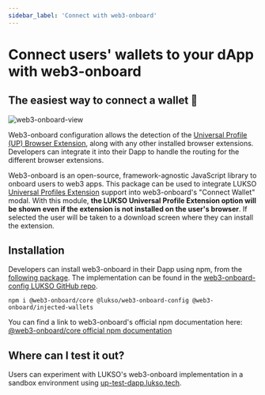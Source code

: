 ```yaml
---
sidebar_label: 'Connect with web3-onboard'
---
```


# Connect users' wallets to your dApp with web3-onboard

## The easiest way to connect a wallet 🚀

![web3-onboard-view](/img/extension/web3-onboard.png)

Web3-onboard configuration allows the detection of the [Universal Profile (UP) Browser Extension](https://chrome.google.com/webstore/search/lukso%20blockchain), along with any other installed browser extensions. Developers can integrate it into their Dapp to handle the routing for the different browser extensions.

Web3-onboard is an open-source, framework-agnostic JavaScript library to onboard users to web3 apps. This package can be used to integrate LUKSO [Universal Profiles Extension](https://chrome.google.com/webstore/detail/universal-profiles/abpickdkkbnbcoepogfhkhennhfhehfn?hl=en) support into web3-onboard's "Connect Wallet" modal. With this module, **the LUKSO Universal Profile Extension option will be shown even if the extension is not installed on the user's browser**. If selected the user will be taken to a download screen where they can install the extension.

## Installation

Developers can install web3-onboard in their Dapp using npm, from the [following package](https://www.npmjs.com/package/@lukso/web3-onboard-config). The implementation can be found in the [web3-onboard-config LUKSO GitHub repo](https://github.com/lukso-network/web3-onboard-config).

```shell
npm i @web3-onboard/core @lukso/web3-onboard-config @web3-onboard/injected-wallets
```

You can find a link to web3-onboard's official npm documentation here: [@web3-onboard/core official npm documentation](https://www.npmjs.com/package/@web3-onboard/core)

## Where can I test it out?

Users can experiment with LUKSO's web3-onboard implementation in a sandbox environment using [up-test-dapp.lukso.tech](https://up-test-dapp.lukso.tech/).
